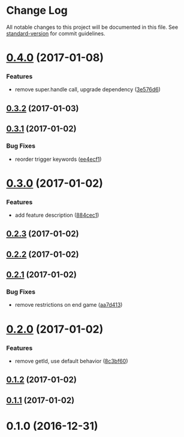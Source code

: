 # Change Log

All notable changes to this project will be documented in this file. See [standard-version](https://github.com/conventional-changelog/standard-version) for commit guidelines.

<a name="0.4.0"></a>
# [0.4.0](https://github.com/denouche/virtual-assistant-plugin-tictactoe/compare/v0.3.2...v0.4.0) (2017-01-08)


### Features

* remove super.handle call, upgrade dependency ([3e576d6](https://github.com/denouche/virtual-assistant-plugin-tictactoe/commit/3e576d6))



<a name="0.3.2"></a>
## [0.3.2](https://github.com/denouche/virtual-assistant-plugin-tictactoe/compare/v0.3.1...v0.3.2) (2017-01-03)



<a name="0.3.1"></a>
## [0.3.1](https://github.com/denouche/virtual-assistant-plugin-tictactoe/compare/v0.3.0...v0.3.1) (2017-01-02)


### Bug Fixes

* reorder trigger keywords ([ee4ecf1](https://github.com/denouche/virtual-assistant-plugin-tictactoe/commit/ee4ecf1))



<a name="0.3.0"></a>
# [0.3.0](https://github.com/denouche/virtual-assistant-plugin-tictactoe/compare/v0.2.3...v0.3.0) (2017-01-02)


### Features

* add feature description ([884cec1](https://github.com/denouche/virtual-assistant-plugin-tictactoe/commit/884cec1))



<a name="0.2.3"></a>
## [0.2.3](https://github.com/denouche/virtual-assistant-plugin-tictactoe/compare/v0.2.2...v0.2.3) (2017-01-02)



<a name="0.2.2"></a>
## [0.2.2](https://github.com/denouche/virtual-assistant-plugin-tictactoe/compare/v0.2.1...v0.2.2) (2017-01-02)



<a name="0.2.1"></a>
## [0.2.1](https://github.com/denouche/virtual-assistant-plugin-tictactoe/compare/v0.2.0...v0.2.1) (2017-01-02)


### Bug Fixes

* remove restrictions on end game ([aa7d413](https://github.com/denouche/virtual-assistant-plugin-tictactoe/commit/aa7d413))



<a name="0.2.0"></a>
# [0.2.0](https://github.com/denouche/virtual-assistant-plugin-tictactoe/compare/v0.1.2...v0.2.0) (2017-01-02)


### Features

* remove getId, use default behavior ([8c3bf60](https://github.com/denouche/virtual-assistant-plugin-tictactoe/commit/8c3bf60))



<a name="0.1.2"></a>
## [0.1.2](https://github.com/denouche/virtual-assistant-plugin-tictactoe/compare/v0.1.1...v0.1.2) (2017-01-02)



<a name="0.1.1"></a>
## [0.1.1](https://github.com/denouche/virtual-assistant-plugin-tictactoe/compare/v0.1.0...v0.1.1) (2017-01-02)



<a name="0.1.0"></a>
# 0.1.0 (2016-12-31)
